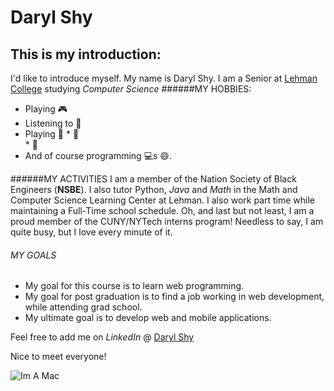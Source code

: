 Daryl Shy
=========
This is my introduction:
------------------------
I'd like to introduce myself. My name is Daryl Shy. I am a Senior at [Lehman College](http://www.lehman.edu) studying *Computer Science* 
######MY HOBBIES: 
* Playing :video_game: 
* Listening to :musical_note: 
* Playing :tennis: 
        * :bowling:  
        * :pencil: 
* And of course programming :computer:s :smile:. 

######MY ACTIVITIES
I am a member of the Nation Society of Black Engineers (**NSBE**). I also tutor Python, *Java* and *Math* in the Math and Computer Science Learning Center at Lehman. I also work part time while maintaining a Full-Time school schedule. Oh, and last but not least, I am a proud member of the CUNY/NYTech interns program! Needless to say, I am quite busy, but I love every minute of it. 

###### MY GOALS
- My goal for this course is to learn web programming.
- My goal for post graduation is to find a job working in web development, while attending grad school.
- My ultimate goal is to develop web and mobile applications.

Feel free to add me on *LinkedIn* @ [Daryl Shy](http://www.linkedin.com/in/darylshy/)

Nice to meet everyone!

![Im A Mac](http://gifs.gifbin.com/342sw003300.gif) 


